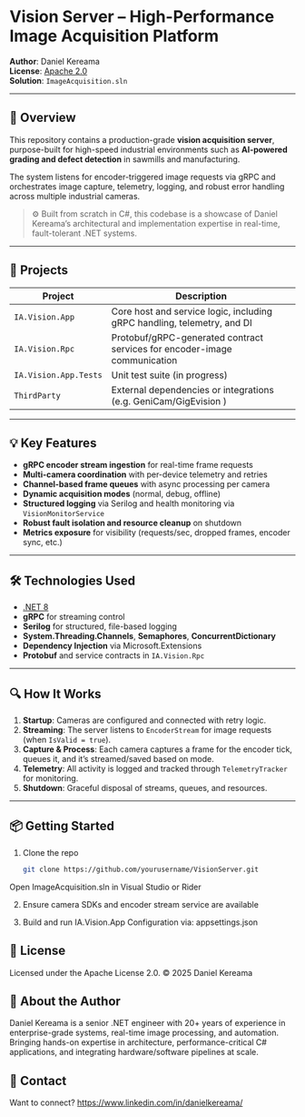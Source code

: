 ﻿# Vision Server – High-Performance Image Acquisition Platform

**Author**: Daniel Kereama  
**License**: [Apache 2.0](./LICENCE.txt)  
**Solution**: `ImageAcquisition.sln`

---

## 🚀 Overview

This repository contains a production-grade **vision acquisition server**, purpose-built for high-speed industrial environments such as **AI-powered grading and defect detection** in sawmills and manufacturing.

The system listens for encoder-triggered image requests via gRPC and orchestrates image capture, telemetry, logging, and robust error handling across multiple industrial cameras.

> ⚙️ Built from scratch in C#, this codebase is a showcase of Daniel Kereama’s architectural and implementation expertise in real-time, fault-tolerant .NET systems.

---

## 📁 Projects

| Project                | Description                                                                 |
|------------------------|-----------------------------------------------------------------------------|
| `IA.Vision.App`        | Core host and service logic, including gRPC handling, telemetry, and DI     |
| `IA.Vision.Rpc`        | Protobuf/gRPC-generated contract services for encoder-image communication   |
| `IA.Vision.App.Tests`  | Unit test suite (in progress)                                               |
| `ThirdParty`           | External dependencies or integrations (e.g. GeniCam/GigEvision )            |

---

## 💡 Key Features

- **gRPC encoder stream ingestion** for real-time frame requests
- **Multi-camera coordination** with per-device telemetry and retries
- **Channel-based frame queues** with async processing per camera
- **Dynamic acquisition modes** (normal, debug, offline)
- **Structured logging** via Serilog and health monitoring via `VisionMonitorService`
- **Robust fault isolation and resource cleanup** on shutdown
- **Metrics exposure** for visibility (requests/sec, dropped frames, encoder sync, etc.)

---

## 🛠️ Technologies Used

- [.NET 8](https://dotnet.microsoft.com/en-us/download)  
- **gRPC** for streaming control
- **Serilog** for structured, file-based logging
- **System.Threading.Channels**, **Semaphores**, **ConcurrentDictionary**
- **Dependency Injection** via Microsoft.Extensions
- **Protobuf** and service contracts in `IA.Vision.Rpc`

---

## 🔍 How It Works

1. **Startup**: Cameras are configured and connected with retry logic.
2. **Streaming**: The server listens to `EncoderStream` for image requests (when `IsValid = true`).
3. **Capture & Process**: Each camera captures a frame for the encoder tick, queues it, and it’s streamed/saved based on mode.
4. **Telemetry**: All activity is logged and tracked through `TelemetryTracker` for monitoring.
5. **Shutdown**: Graceful disposal of streams, queues, and resources.

---

## 📦 Getting Started

1. Clone the repo  
   ```bash
   git clone https://github.com/yourusername/VisionServer.git
Open ImageAcquisition.sln in Visual Studio or Rider

2. Ensure camera SDKs and encoder stream service are available

3. Build and run IA.Vision.App
 Configuration via: appsettings.json



## 📄 License
Licensed under the Apache License 2.0.
© 2025 Daniel Kereama

## 👤 About the Author
Daniel Kereama is a senior .NET engineer with 20+ years of experience in enterprise-grade systems, real-time image processing, and automation.
Bringing hands-on expertise in architecture, performance-critical C# applications, and integrating hardware/software pipelines at scale.

## 📨 Contact
Want to connect?
https://www.linkedin.com/in/danielkereama/
